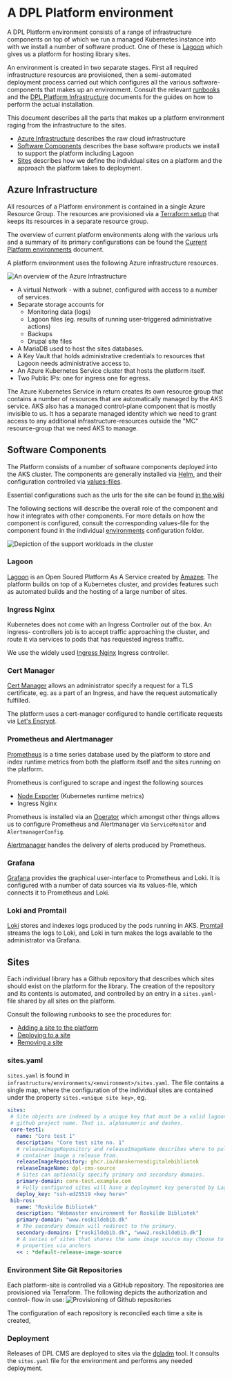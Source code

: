 # A DPL Platform environment

A DPL Platform environment consists of a range of infrastructure components
on top of which we run a managed Kubernetes instance into with we install a
number of software product. One of these is [Lagoon](https://docs.lagoon.sh/)
which gives us a platform for hosting library sites.

An environment is created in two separate stages. First all required
infrastructure resources are provisioned, then a semi-automated deployment
process carried out which configures all the various software-components that
makes up an environment. Consult the relevant [runbooks](../runbooks) and the
[DPL Platform Infrastructure](../../infrastructure) documents for the
guides on how to perform the actual installation.

This document describes all the parts that makes up a platform environment
raging from the infrastructure to the sites.

* [Azure Infrastructure](#azure-infrastructure) describes the raw cloud infrastructure
* [Software Components](#software-components) describes the base software products
  we install to support the platform including Lagoon
* [Sites](#sites) describes how we define the individual sites on a platform and
  the approach the platform takes to deployment.

## Azure Infrastructure

All resources of a Platform environment is contained in a single Azure Resource
Group. The resources are provisioned via a [Terraform setup](../../dpl-platform/infrastructure/README.md)
that keeps its resources in a separate resource group.

The overview of current platform environments along with the various urls and
a summary of its primary configurations can be found the
[Current Platform environments](../platform-environments.md) document.

A platform environment uses the following Azure infrastructure resources.

![An overview of the Azure Infrastructure](../diagrams/render-png/dpl-platform-azure.png)

* A virtual Network - with a subnet, configured with access to a number of services.
* Separate storage accounts for
  * Monitoring data (logs)
  * Lagoon files (eg. results of running user-triggered administrative actions)
  * Backups
  * Drupal site files
* A MariaDB used to host the sites databases.
* A Key Vault that holds administrative credentials to resources that Lagoon
  needs administrative access to.
* An Azure Kubernetes Service cluster that hosts the platform itself.
* Two Public IPs: one for ingress one for egress.

The Azure Kubernetes Service in return creates its own resource group that
contains a number of resources that are automatically managed by the AKS service.
AKS also has a managed control-plane component that is mostly invisible to us.
It has a separate managed identity which we need to grant access to any
additional infrastructure-resources outside the "MC" resource-group that we
need AKS to manage.

## Software Components

The Platform consists of a number of software components deployed into the
AKS cluster. The components are generally installed via [Helm](https://helm.sh/),
and their configuration controlled via [values-files](https://helm.sh/docs/chart_template_guide/values_files/).

Essential configurations such as the urls for the site can be found [in the wiki](https://github.com/danskernesdigitalebibliotek/dpl-platform/wiki/Platform-Environments)

The following sections will describe the overall role of the component and how
it integrates with other components. For more details on how the component is
configured, consult the corresponding values-file for the component found in
the individual [environments](../infrastructure/environments)  configuration
folder.

![Depiction of the support workloads in the cluster](../diagrams/render-png/cluster-support-workloads.png)

### Lagoon

[Lagoon](https://docs.lagoon.sh/lagoon/) is an Open Soured Platform As A Service
created by [Amazee](https://www.amazee.io/). The platform builds on top of a
Kubernetes cluster, and provides features such as automated builds and the
hosting of a large number of sites.

### Ingress Nginx

Kubernetes does not come with an Ingress Controller out of the box. An ingress-
controllers job is to accept traffic approaching the cluster, and route it via
services to pods that has requested ingress traffic.

We use the widely used [Ingress Nginx](https://kubernetes.github.io/ingress-nginx)
Ingress controller.

### Cert Manager

[Cert Manager](https://cert-manager.io/docs/) allows an administrator specify
a request for a TLS certificate, eg. as a part of an Ingress, and have the
request automatically fulfilled.

The platform uses a cert-manager configured to handle certificate requests via
[Let's Encrypt](https://letsencrypt.org/).

### Prometheus and Alertmanager

[Prometheus](https://prometheus.io/) is a time series database used by the platform
to store and index runtime metrics from both the platform itself and the sites
running on the platform.

Prometheus is configured to scrape and ingest the following sources

* [Node Exporter](https://github.com/prometheus/node_exporter) (Kubernetes
  runtime metrics)
* Ingress Nginx

Prometheus is installed via an [Operator](https://github.com/prometheus-operator/prometheus-operator)
which amongst other things allows us to configure Prometheus and Alertmanager via
 `ServiceMonitor` and `AlertmanagerConfig`.

[Alertmanager](https://prometheus.io/docs/alerting/latest/alertmanager/) handles
the delivery of alerts produced by Prometheus.

### Grafana

[Grafana](https://grafana.com/oss/grafana/) provides the graphical user-interface
to Prometheus and Loki. It is configured with a number of data sources via its
values-file, which connects it to Prometheus and Loki.

### Loki and Promtail

[Loki](https://grafana.com/oss/loki/) stores and indexes logs produced by the pods
 running in AKS. [Promtail](https://grafana.com/docs/loki/latest/clients/promtail/)
streams the logs to Loki, and Loki in turn makes the logs available to the
administrator via Grafana.

## Sites

Each individual library has a Github repository that describes which sites
should exist on the platform for the library. The creation of the repository
and its contents is automated, and controlled by an entry in a `sites.yaml`-
file shared by all sites on the platform.

Consult the following runbooks to see the procedures for:

* [Adding a site to the platform](../runbooks/add-site-to-platform.md)
* [Deploying to a site](../runbooks/deploy-a-release.md)
* [Removing a site](../runbooks/remove-site-from-platform.md)

### sites.yaml

`sites.yaml` is found in `infrastructure/environments/<environment>/sites.yaml`.
The file contains a single map, where the configuration of the
individual sites are contained under the property `sites.<unique site key>`, eg.

 ```yaml
sites:
  # Site objects are indexed by a unique key that must be a valid lagoon, and
  # github project name. That is, alphanumeric and dashes.
  core-test1:
    name: "Core test 1"
    description: "Core test site no. 1"
    # releaseImageRepository and releaseImageName describes where to pull the
    # container image a release from.
    releaseImageRepository: ghcr.io/danskernesdigitalebibliotek
    releaseImageName: dpl-cms-source
    # Sites can optionally specify primary and secondary domains.
    primary-domain: core-test.example.com
    # Fully configured sites will have a deployment key generated by Lagoon.
    deploy_key: "ssh-ed25519 <key here>"
  bib-ros:
    name: "Roskilde Bibliotek"
    description: "Webmaster environment for Roskilde Bibliotek"
    primary-domain: "www.roskildebib.dk"
    # The secondary domain will redirect to the primary.
    secondary-domains: ["roskildebib.dk", "www2.roskildebib.dk"]
    # A series of sites that shares the same image source may choose to reuse
    # properties via anchors
    << : *default-release-image-source
 ```

### Environment Site Git Repositories

Each platform-site is controlled via a GitHub repository. The repositories are
provisioned via Terraform. The following depicts the authorization and control-
flow in use:
![Provisioning of Github repositories](../diagrams/render-png/github-environment-repositories.png)

The configuration of each repository is reconciled each time a site is created,

### Deployment

Releases of DPL CMS are deployed to sites via the [dpladm](../../infrastructure/dpladm)
tool. It consults the `sites.yaml` file for the environment and performs any
needed deployment.
